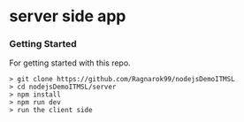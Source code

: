# server side app

### Getting Started

For getting started with this repo.

```
> git clone https://github.com/Ragnarok99/nodejsDemoITMSL
> cd nodejsDemoITMSL/server
> npm install
> npm run dev
> run the client side
```
